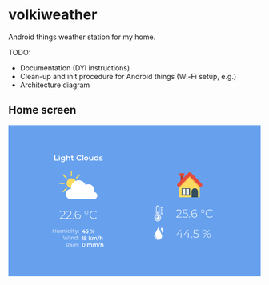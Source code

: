 # volkiweather
Android things weather station for my home.

TODO:
+ Documentation (DYI instructions)
+ Clean-up and init procedure for Android things (Wi-Fi setup, e.g.)
+ Architecture diagram

## Home screen
![VolkiWeather home screen](https://github.com/chjaeggi/volkiweather/blob/master/screenshots/volkiweather-screenshot.png)
